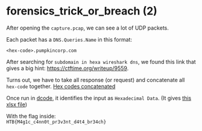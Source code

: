 # forensics_trick_or_breach (2)

After opening the `capture.pcap`, we can see a lot of UDP packets.

Each packet has a `DNS.Queries.Name` in this format:
```
<hex-code>.pumpkincorp.com
```

After searching for `subdomain in hexa wireshark dns`, we found this link that gives a big hint: https://ctftime.org/writeup/9559.

Turns out, we have to take all response (or request) and concatenate all `hex-code` together. [Hex codes concatenated](./hexcodes.txt)

Once run in [dcode](https://www.dcode.fr/cipher-identifier), it identifies the input as `Hexadecimal Data`. (It gives [this xlsx file](./dcode-data.xlsx))

With the flag inside: \
`HTB{M4g1c_c4nn0t_pr3v3nt_d4t4_br34ch}`
